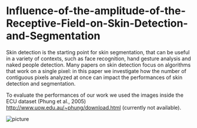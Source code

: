 # Influence-of-the-amplitude-of-the-Receptive-Field-on-Skin-Detection-and-Segmentation

Skin detection is the starting point for skin segmentation, that can be useful in a variety of contexts, such as face recognition, hand gesture analysis and naked people detection. Many papers on skin detection focus on algorithms that work on a single pixel: in this paper we investigate how the number of contiguous pixels analyzed at once can impact the performances of skin detection and segmentation.

To evaluate the performances of our work we used the images inside the ECU dataset (Phung et al., 2005) http://www.uow.edu.au/~phung/download.html (currently not available).
<!-- 
https://www.researchgate.net/post/Original_compaq_database_required_for_the_training_of_an_skin_detector-can_anyone_help
https://arxiv.org/ftp/arxiv/papers/1802/1802.02531.pdf
-->

![picture](https://user-images.githubusercontent.com/23719721/75341567-083fed00-5895-11ea-9ed0-edb3af0af096.PNG)
